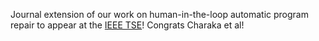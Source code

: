 Journal extension of our work on human-in-the-loop automatic program repair to appear at the [IEEE TSE](https://mboehme.github.io/paper/TSE24.pdf)! Congrats Charaka et al!